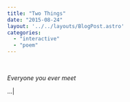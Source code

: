 ```yaml
---
title: "Two Things"
date: "2015-08-24"
layout: '../../layouts/BlogPost.astro'
categories: 
  - "interactive"
  - "poem"
---
```


<div class="eyem-container">
  <br />
  <p class="eyem-1 checkone"><i>Everyone you ever meet</i></p>
  <p class="blinker">...<span class="blinker-bar">|</span></p>
  <br />
</div>

<script
  src="https://code.jquery.com/jquery-3.6.0.min.js"
  integrity="sha256-/xUj+3OJU5yExlq6GSYGSHk7tPXikynS7ogEvDej/m4="
  crossorigin="anonymous">
</script>

<script>
$(document).ready(function(){
	$('.blinker').click(function(){
		if ($('.eyem-1').hasClass('checkone')){ 
			$('.eyem-1').append('<br><span class="eyem-fadein">has</span><span class="eyem-fadein fadein-2"> experienced <span class="eyem-fadein fadein-3">things <span class="eyem-fadein fadein-4">you <span class="eyem-fadein fadein-5">have <span class="eyem-fadein fadein-6">not</span>').addClass('checktwo').removeClass('checkone');
			$('.blinker').fadeOut(0).delay(100).fadeIn(0);
		} else if ($('.eyem-1').hasClass('checktwo')){ 
			$('.eyem-1').append('<br><span class="eyem-fadein">and</span><span class="eyem-fadein fadein-2"> has</span><span class="eyem-fadein fadein-3"> felt</span><span class="eyem-fadein fadein-4"> ways</span><span class="eyem-fadein fadein-5"> you</span><span class="eyem-fadein fadein-6"> also</span><span class="eyem-fadein fadein-7"> have </span><span class="eyem-fadein fadein-8">felt.</span>').addClass('checkthree').removeClass('checktwo');
			$('.blinker').fadeOut(0).delay(1100).fadeIn(0);
		} else if ($('.eyem-1').hasClass('checkthree')){ 
			$('.eyem-1').append('<span class="eyem-fadein"><br><br>To </span><span class="eyem-fadein fadein-2">put </span><span class="eyem-fadein fadein-3">it </span><span class="eyem-fadein fadein-4">another </span><span class="eyem-fadein fadein-5">way,</span>').addClass('checkfour').removeClass('checkthree');
			$('.blinker').fadeOut(0).delay(900).fadeIn(0);
		} else if ($('.eyem-1').hasClass('checkfour')){ 
			$('.eyem-1').append('<br><span class="eyem-fadein">there </span><span class="eyem-fadein fadein-2">are </span><span class="eyem-fadein fadein-3">at </span><span class="eyem-fadein fadein-4">least</span>').addClass('checkfive').removeClass('checkfour');	
			$('.blinker').fadeOut(0).delay(800).fadeIn(0);
		} else if ($('.eyem-1').hasClass('checkfive')){ 
			$('.eyem-1').append('<br><span class="eyem-fadein">two </span><span class="eyem-fadein fadein-2">amazing </span><span class="eyem-fadein fadein-3">things</span>').addClass('checksix').removeClass('checkfive');	
			$('.blinker').fadeOut(0).delay(700).fadeIn(0);
		} else if ($('.eyem-1').hasClass('checksix')){ 
			$('.eyem-1').append('<br><span class="eyem-fadein">about<br></span>').addClass('checkseven').removeClass('checksix');
			$('.blinker').fadeOut(0).delay(500).fadeIn(0);
		} else if ($('.eyem-1').hasClass('checkseven')){ 
			$('.eyem-1').append('<br><span class="eyem-fadein"><i>everyone</i></span><span class="eyem-fadein fadein-2"><i> you </i></span><span class="eyem-fadein fadein-3"><i>ever </i></span><span class="eyem-fadein fadein-4"><i>meet</i> <br></span>').addClass('checkone').removeClass('checkseven');		
			$('.blinker').fadeOut(0).delay(800).fadeIn(0);
		};
	});
});
</script>